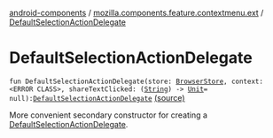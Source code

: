 [android-components](../index.md) / [mozilla.components.feature.contextmenu.ext](index.md) / [DefaultSelectionActionDelegate](./-default-selection-action-delegate.md)

# DefaultSelectionActionDelegate

`fun DefaultSelectionActionDelegate(store: `[`BrowserStore`](../mozilla.components.browser.state.store/-browser-store/index.md)`, context: <ERROR CLASS>, shareTextClicked: (`[`String`](https://kotlinlang.org/api/latest/jvm/stdlib/kotlin/-string/index.html)`) -> `[`Unit`](https://kotlinlang.org/api/latest/jvm/stdlib/kotlin/-unit/index.html)` = null): `[`DefaultSelectionActionDelegate`](../mozilla.components.feature.contextmenu/-default-selection-action-delegate/index.md) [(source)](https://github.com/mozilla-mobile/android-components/blob/master/components/feature/contextmenu/src/main/java/mozilla/components/feature/contextmenu/ext/DefaultSelectionActionDelegate.kt#L16)

More convenient secondary constructor for creating a [DefaultSelectionActionDelegate](../mozilla.components.feature.contextmenu/-default-selection-action-delegate/index.md).

